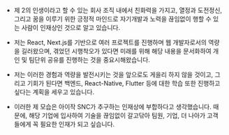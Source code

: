 - 제 2의 인생이라고 할 수 있는 회사 조직 내에서 친화력을 가지고, 열정과 도전정신, 그리고 꿈을 이루기 위한 긍정적 마인드로 자기개발과 노력을 끊임없이 행할 수 있는 사람이 인재상인 것으로 알고 있습니다.

- 저는 React, Next.js를 기반으로 여러 프로젝트를 진행하며 웹 개발자로서의 역량을 길러왔으며, 겪었던 시행착오가 있다면 미래를 위해 해당 내용을 문서화하여 개인 및 팀단위 공유를 진행하는 것을 중요시해왔습니다.

- 저는 이러한 경험과 역량을 발전시키는 것을 앞으로도 게을리 하지 않을 것이고, 그리고 기회가 된다면 백엔드, React-Native, Flutter 등에 대한 학습 또한 진행하고 싶다는 계획을 세우고 있습니다.

- 이러한 제 모습은 아이작 SNC가 추구하는 인재상에 부합하다고 생각했습니다. 때문에, 해당 기업에 입사하여 기술을 끊임없이 갈고닦아 팀원, 기업, 더 나아가 고객들에게 꼭 필요한 인재가 되고 싶습니다.